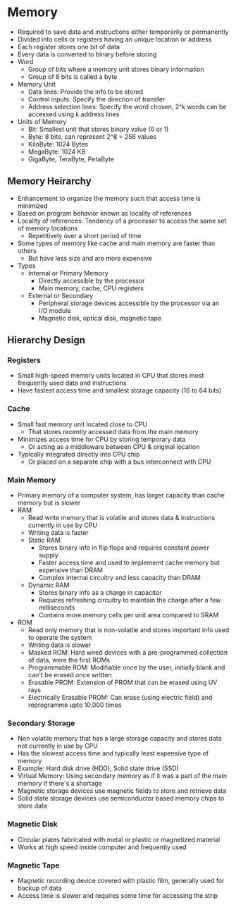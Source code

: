 # Memory
- Required to save data and instructions either temporarily or permanently
- Divided into cells or registers having an unique location or address
- Each register stores one bit of data
- Every data is converted to binary before storing
- Word
  - Group of bits where a memory unit stores binary information
  - Group of 8 bits is called a byte
- Memory Unit
  - Data lines: Provide the info to be stored
  - Control inputs: Specify the direction of transfer
  - Address selection lines: Specify the word chosen, 2^k words can be accessed using k address lines
- Units of Memory
  - Bit: Smallest unit that stores binary value (0 or 1)
  - Byte: 8 bits, can represent 2^8 = 256 values
  - KiloByte: 1024 Bytes
  - MegaByte: 1024 KB
  - GigaByte, TeraByte, PetaByte

## Memory Heirarchy
- Enhancement to organize the memory such that access time is minimized
- Based on program behavior known as locality of references
- Locality of references: Tendency of a processor to access the same set of memory locations
  - Repetitively over a short period of time
- Some types of memory like cache and main memory are faster than others
  - But have less size and are more expensive
- Types
  - Internal or Primary Memory
    - Directly accessible by the processor
    - Main memory, cache, CPU registers
  - External or Secondary
    - Peripheral storage devices accessible by the processor via an I/O module
    - Magnetic disk, optical disk, magnetic tape

## Hierarchy Design
### Registers
- Small high-speed memory units located in CPU that stores most frequently used data and instructions
- Have fastest access time and smallest storage capacity (16 to 64 bits)

### Cache
- Small fast memory unit located close to CPU
  - That stores recently accessed data from the main memory
- Minimizes access time for CPU by storing temporary data
  - Or acting as a middleware between CPU & original location
- Typically integrated directly into CPU chip
  - Or placed on a separate chip with a bus interconnect with CPU

### Main Memory
- Primary memory of a computer system, has larger capacity than cache memory but is slower
- RAM
  - Read write memory that is volatile and stores data & instructions currently in use by CPU
  - Writing data is faster
  - Static RAM
    - Stores binary info in flip flops and requires constant power supply
    - Faster access time and used to implememt cache memory but expensive than DRAM
    - Complex internal circuitry and less capacity than DRAM
  - Dynamic RAM
    - Stores binary info as a charge in capacitor
    - Requires refreshing circuitry to maintain the charge after a few milliseconds
    - Contains more memory cells per unit area compared to SRAM
- ROM
  - Read only memory that is non-volatile and stores important info used to operate the system
  - Writing data is slower
  - Masked ROM: Hard wired devices with a pre-programmed collection of data, were the first ROMs
  - Programmable ROM: Modifiable once by the user, initially blank and can't be erased once written
  - Erasable PROM: Extension of PROM that can be erased using UV rays
  - Electrically Erasable PROM: Can erase (using electric field) and reprogramme upto 10,000 times

### Secondary Storage
- Non volatile memory that has a large storage capacity and stores data not currently in use by CPU
- Has the slowest access time and typically least expensive type of memory
- Example: Hard disk drive (HDD), Solid state drive (SSD)
- Virtual Memory: Using secondary memory as if it was a part of the main memory if there's a shortage
- Magnetic storage devices use magnetic fields to store and retrieve data
- Solid state storage devices use semiconductor based memory chips to store data

### Magnetic Disk
- Circular plates fabricated with metal or plastic or magnetized material
- Works at high speed inside computer and frequently used

### Magnetic Tape
- Magnetic recording device covered with plastic film, generally used for backup of data
- Access time is slower and requires some time for accessing the strip
